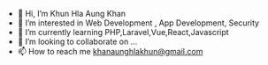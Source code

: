 - 👋 Hi, I’m Khun Hla Aung Khan
- 👀 I’m interested in Web Development , App Development, Security
- 🌱 I’m currently learning PHP,Laravel,Vue,React,Javascript
- 💞️ I’m looking to collaborate on ...
- 📫 How to reach me khanaunghlakhun@gmail.com

<!---
khunhak/khunhak is a ✨ special ✨ repository because its `README.md` (this file) appears on your GitHub profile.
You can click the Preview link to take a look at your changes.
--->
